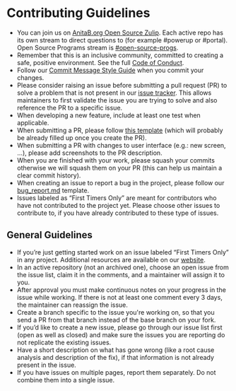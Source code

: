 # Contributing Guidelines

-   You can join us on [AnitaB.org Open Source Zulip](https://anitab-org.zulipchat.com/). Each active repo has its own stream to direct questions to (for example #powerup or #portal). Open Source Programs stream is [#open-source-progs](https://anitab-org.zulipchat.com/#streams/237907/open-source-progs).
-   Remember that this is an inclusive community, committed to creating a safe, positive environment. See the full [Code of Conduct](http://www.systers.io/code-of-conduct.html).
-   Follow our [Commit Message Style Guide](https://github.com/anitab-org/anitab-forms-web/wiki/Commit-Message-Style-Guide) when you commit your changes.
-   Please consider raising an issue before submitting a pull request (PR) to solve a problem that is not present in our [issue tracker](https://github.com/anitab-org/anitab-forms-web/issues). This allows maintainers to first validate the issue you are trying to solve and also reference the PR to a specific issue.
-   When developing a new feature, include at least one test when applicable.
-   When submitting a PR, please follow [this template](PULL_REQUEST_TEMPLATE.md) (which will probably be already filled up once you create the PR).
-   When submitting a PR with changes to user interface (e.g.: new screen, ...), please add screenshots to the PR description.
-   When you are finished with your work, please squash your commits otherwise we will squash them on your PR (this can help us maintain a clear commit history).
-   When creating an issue to report a bug in the project, please follow our [bug_report.md](https://github.com/anitab-org/.github/blob/main/.github/ISSUE_TEMPLATE/bug_report.md) template.
-   Issues labeled as “First Timers Only” are meant for contributors who have not contributed to the project yet. Please choose other issues to contribute to, if you have already contributed to these type of issues.

## General Guidelines

-   If you’re just getting started work on an issue labeled “First Timers Only” in any project. Additional resources are available on our [website](http://www.systers.io).
-   In an active repository (not an archived one), choose an open issue from the issue list, claim it in the comments, and a maintainer will assign it to you.
-   After approval you must make continuous notes on your progress in the issue while working. If there is not at least one comment every 3 days, the maintainer can reassign the issue.
-   Create a branch specific to the issue you're working on, so that you send a PR from that branch instead of the base branch on your fork.
-   If you’d like to create a new issue, please go through our issue list first (open as well as closed) and make sure the issues you are reporting do not replicate the existing issues.
-   Have a short description on what has gone wrong (like a root cause analysis and description of the fix), if that information is not already present in the issue.
-   If you have issues on multiple pages, report them separately. Do not combine them into a single issue.
